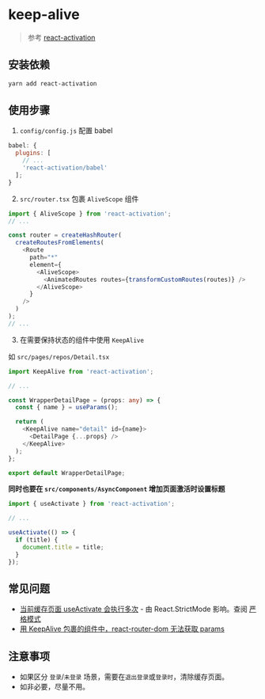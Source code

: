 # keep-alive

> 参考 [react-activation]

## 安装依赖

```bash
yarn add react-activation
```

## 使用步骤

1. `config/config.js` 配置 babel

```javascript
babel: {
  plugins: [
    // ...
    'react-activation/babel'
  ];
}
```

2. `src/router.tsx` 包裹 `AliveScope` 组件

```typescript
import { AliveScope } from 'react-activation';
// ...

const router = createHashRouter(
  createRoutesFromElements(
    <Route
      path="*"
      element={
        <AliveScope>
          <AnimatedRoutes routes={transformCustomRoutes(routes)} />
        </AliveScope>
      }
    />
  )
);
// ...
```

3. 在需要保持状态的组件中使用 `KeepAlive`

如 `src/pages/repos/Detail.tsx`

```typescript
import KeepAlive from 'react-activation';

// ...

const WrapperDetailPage = (props: any) => {
  const { name } = useParams();

  return (
    <KeepAlive name="detail" id={name}>
      <DetailPage {...props} />
    </KeepAlive>
  );
};

export default WrapperDetailPage;
```

**同时也要在 `src/components/AsyncComponent` 增加页面激活时设置标题**

```typescript
import { useActivate } from 'react-activation';

// ...

useActivate(() => {
  if (title) {
    document.title = title;
  }
});
```

## 常见问题

- [当前缓存页面 useActivate 会执行多次](https://github.com/CJY0208/react-activation/issues/111) - 由 React.StrictMode 影响。查阅 [严格模式](https://zh-hans.reactjs.org/docs/strict-mode.html)
- [用 KeepAlive 包裹的组件中，react-router-dom 无法获取 params](https://github.com/CJY0208/react-activation/issues/43)

## 注意事项

- 如果区分 `登录`/`未登录` 场景，需要在`退出登录`或`登录时`，清除缓存页面。
- 如非必要，尽量不用。

[react-activation]: https://www.npmjs.com/package/react-activation
